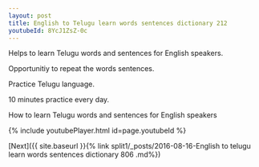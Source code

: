```yaml
---
layout: post
title: English to Telugu learn words sentences dictionary 212 
youtubeId: 8YcJ1ZsZ-0c
---
```

 
 
Helps to learn Telugu words and sentences for English speakers.

Opportunitiy to repeat the words sentences. 

Practice Telugu language. 
 
10 minutes practice every day. 
 
How to learn Telugu words and sentences for English speakers 
 
{% include youtubePlayer.html id=page.youtubeId %}
 
 
[Next]({{ site.baseurl }}{% link  split1/_posts/2016-08-16-English to telugu learn words sentences dictionary 806 .md%})
 
